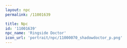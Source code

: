 ```yaml
---
layout: npc
permalink: /11001639

title: Npc
id: '11001639'
npc_name: 'Ringside Doctor'
icon_url: 'portrait/npc/11000070_shadowdoctor_p.png'
---
```

